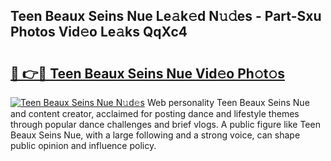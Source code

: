 ## Teen Beaux Seins Nue Le𝚊k𝚎d N𝚞𝚍es - Part-Sxu Photos Vid𝚎o Le𝚊ks QqXc4

# <h2><a href="http://fb7o2mk.evod.top/?m=Teen+Beaux+Seins+Nue">🔗 👉🔴 Teen Beaux Seins Nue Vid𝚎o Ph𝚘t𝚘s</a></h2>

[![Teen Beaux Seins Nue N𝚞d𝚎s](https://i.imgur.com/8V9OHl7.gif)](http://fb7o2mk.evod.top/?m=Teen+Beaux+Seins+Nue)
Web personality Teen Beaux Seins Nue and content creator, acclaimed for posting dance and lifestyle themes through popular dance challenges and brief vlogs. A public figure like Teen Beaux Seins Nue, with a large following and a strong voice, can shape public opinion and influence policy. 
